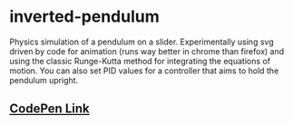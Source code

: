 # inverted-pendulum

Physics simulation of a pendulum on a slider. Experimentally using svg driven by code for animation (runs way better in chrome than firefox) and using the classic Runge-Kutta method for integrating the equations of motion. You can also set PID values for a controller that aims to hold the pendulum upright.

## [CodePen Link](https://codepen.io/oscarsaharoy/pen/LYbmVma)
